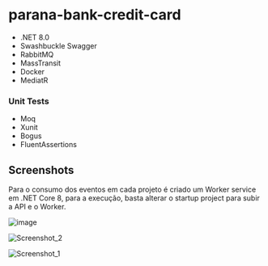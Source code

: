 # parana-bank-credit-card

- .NET 8.0
- Swashbuckle Swagger
- RabbitMQ
- MassTransit
- Docker
- MediatR

### Unit Tests

- Moq
- Xunit
- Bogus
- FluentAssertions

## Screenshots

Para o consumo dos eventos em cada projeto é criado um Worker service em .NET Core 8, para a execução, basta alterar o startup project para subir a API e o Worker.

![image](https://github.com/user-attachments/assets/8a38c070-1b48-436e-b884-2f5918032019)

![Screenshot_2](https://github.com/user-attachments/assets/e8090314-3742-4290-9c56-69fd213eaf20)

![Screenshot_1](https://github.com/user-attachments/assets/8d55a17e-ce25-4016-a019-d05f0f79321d)
